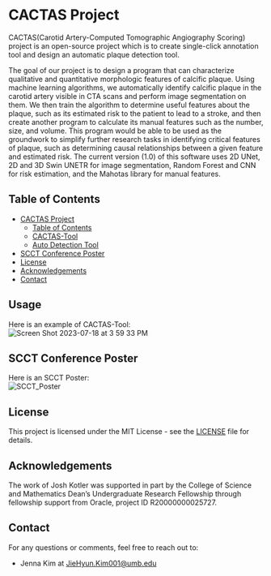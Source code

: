 # CACTAS Project
CACTAS(Carotid Artery-Computed Tomographic Angiography Scoring) project is an open-source project which is to create single-click annotation tool and design an automatic plaque detection tool. 

The goal of our project is to design a program that can characterize qualitative and quantitative morphologic features of calcific plaque. Using machine learning algorithms, we automatically identify calcific plaque in the carotid artery visible in CTA scans and perform image segmentation on them. We then train the algorithm to determine useful features about the plaque, such as its estimated risk to the patient to lead to a stroke, and then create another program to calculate its manual features such as the number, size, and volume. This program would be able to be used as the groundwork to simplify further research tasks in identifying critical features of plaque, such as determining causal relationships between a given feature and estimated risk. The current version (1.0) of this software uses 2D UNet, 2D and 3D Swin UNETR for image segmentation, Random Forest and CNN for risk estimation, and the Mahotas library for manual features.

## Table of Contents
* [CACTAS Project](#cactas-project)
  * [Table of Contents](#table-of-contents)
  * [CACTAS-Tool](#usage)
  * [Auto Detection Tool](#auto-detection-tool)
* [SCCT Conference Poster](#scct-conference-poster)
* [License](#license)
* [Acknowledgements](#acknowledgements)
* [Contact](#contact)

## Usage

Here is an example of CACTAS-Tool: <br/>
![Screen Shot 2023-07-18 at 3 59 33 PM](https://github.com/jiehyunjkim/CACTAS/assets/54910137/4c27601c-caf2-4c4d-bb6a-20977d0c9ae3)


## SCCT Conference Poster
Here is an SCCT Poster: <br/>
![SCCT_Poster](https://github.com/jiehyunjkim/CACTAS/assets/54910137/7bb758ac-0377-4a41-9754-4d10541f6eee)<br/>

## License 
This project is licensed under the MIT License - see the [LICENSE](https://github.com/jiehyunjkim/CACTAS/blob/main/LICENSE) file for details.

## Acknowledgements
The work of Josh Kotler was supported in part by the College of Science and Mathematics Dean’s Undergraduate Research Fellowship through fellowship support from Oracle, project ID R20000000025727.

## Contact
For any questions or comments, feel free to reach out to:
  * Jenna Kim at JieHyun.Kim001@umb.edu
